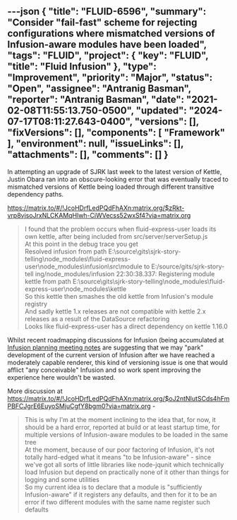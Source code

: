 ---json
{
  "title": "FLUID-6596",
  "summary": "Consider \"fail-fast\" scheme for rejecting configurations where mismatched versions of Infusion-aware modules have been loaded",
  "tags": "FLUID",
  "project": {
    "key": "FLUID",
    "title": "Fluid Infusion"
  },
  "type": "Improvement",
  "priority": "Major",
  "status": "Open",
  "assignee": "Antranig Basman",
  "reporter": "Antranig Basman",
  "date": "2021-02-08T11:55:13.750-0500",
  "updated": "2024-07-17T08:11:27.643-0400",
  "versions": [],
  "fixVersions": [],
  "components": [
    "Framework"
  ],
  "environment": null,
  "issueLinks": [],
  "attachments": [],
  "comments": []
}
---
In attempting an upgrade of SJRK last week to the latest version of Kettle, Justin Obara ran into an obscure-looking error that was eventually traced to mismatched versions of Kettle being loaded through different transitive dependency paths.

<https://matrix.to/#/!JcoHDrfLedPQdFhAXn:matrix.org/$zRkt-vrp8vjsoJrxNLCKAMqHlwh-CiWVecss52wxSf4?via=matrix.org>

> I found that the problem occurs when fluid-express-user loads its own kettle, after being included from src/server/serverSetup.js\
> At this point in the debug trace you get\
> Resolved infusion from path E:\source\gits\sjrk-story-telling\node\_modules\fluid-express-user\node\_modules\infusion\src\module to E:/source/gits/sjrk-story-tell ing/node\_modules/infusion 22:30:38.337: Registering module kettle from path E:\source\gits\sjrk-story-telling\node\_modules\fluid-express-user\node\_modules\kettle\
> So this kettle then smashes the old kettle from Infusion's module registry\
> And sadly kettle 1.x releases are not compatible with kettle 2.x releases as a result of the DataSource refactoring\
> Looks like fluid-express-user has a direct dependency on kettle 1.16.0

Whilst recent roadmapping discussions for Infusion (being accumulated at [Infusion planning meeting notes](https://docs.google.com/document/d/1Q7-MO9AE5lfRhWR5AuBlgxd3teOIt3IuNeh7Kqli0TI/edit) are suggesting that we may "park" development of the current version of Infusion after we have reached a moderately capable renderer, this kind of versioning issue is one that would afflict "any conceivable" Infusion and so work spent improving the experience here wouldn't be wasted.

More discussion at <https://matrix.to/#/!JcoHDrfLedPQdFhAXn:matrix.org/$oJ2ntNIutSCds4hFmPBFCJgrE6EuyoSMjuCgfY8bgm0?via=matrix.org> -&#x20;

> This is why I'm at the moment inclining to the idea that, for now, it should be a hard error, reported at build or at least startup time, for multiple versions of Infusion-aware modules to be loaded in the same tree\
> At the moment, because of our poor factoring of Infusion, it's not totally hard-edged what it means "to be Infusion-aware" - since we've got all sorts of little libraries like node-jqunit which technically load Infusion but depend on practically none of it other than things for logging and some utilities\
> So my current idea is to declare that a module is "sufficiently Infusion-aware" if it registers any defaults, and then for it to be an error if two different modules with the same name register such defaults

        
